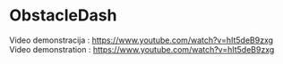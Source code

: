 # ObstacleDash
Video demonstracija : https://www.youtube.com/watch?v=hIt5deB9zxg
Video demonstration : https://www.youtube.com/watch?v=hIt5deB9zxg
